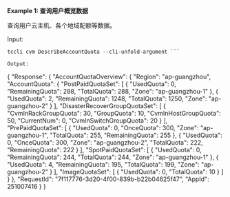 **Example 1: 查询用户概览数据**

查询用户云主机、各个地域配额等数据。

Input: 

```
tccli cvm DescribeAccountQuota --cli-unfold-argument ```

Output: 
```
{
    "Response": {
        "AccountQuotaOverview": {
            "Region": "ap-guangzhou",
            "AccountQuota": {
                "PostPaidQuotaSet": [
                    {
                        "UsedQuota": 0,
                        "RemainingQuota": 288,
                        "TotalQuota": 288,
                        "Zone": "ap-guangzhou-1"
                    },
                    {
                        "UsedQuota": 2,
                        "RemainingQuota": 1248,
                        "TotalQuota": 1250,
                        "Zone": "ap-guangzhou-2"
                    }
                ],
                "DisasterRecoverGroupQuotaSet": [
                    {
                        "CvmInRackGroupQuota": 30,
                        "GroupQuota": 10,
                        "CvmInHostGroupQuota": 50,
                        "CurrentNum": 0,
                        "CvmInSwitchGroupQuota": 20
                    }
                ],
                "PrePaidQuotaSet": [
                    {
                        "UsedQuota": 0,
                        "OnceQuota": 300,
                        "Zone": "ap-guangzhou-1",
                        "TotalQuota": 255,
                        "RemainingQuota": 255
                    },
                    {
                        "UsedQuota": 0,
                        "OnceQuota": 300,
                        "Zone": "ap-guangzhou-2",
                        "TotalQuota": 222,
                        "RemainingQuota": 222
                    }
                ],
                "SpotPaidQuotaSet": [
                    {
                        "UsedQuota": 0,
                        "RemainingQuota": 244,
                        "TotalQuota": 244,
                        "Zone": "ap-guangzhou-1"
                    },
                    {
                        "UsedQuota": 4,
                        "RemainingQuota": 195,
                        "TotalQuota": 199,
                        "Zone": "ap-guangzhou-2"
                    }
                ],
                "ImageQuotaSet": [
                    {
                        "UsedQuota": 0,
                        "TotalQuota": 10
                    }
                ]
            }
        },
        "RequestId": "7f117776-3d20-4f00-839b-b22b04625f47",
        "AppId": 251007416
    }
}
```

